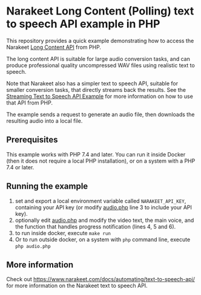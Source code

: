 # Narakeet Long Content (Polling) text to speech API example in PHP

This repository provides a quick example demonstrating how to access the
Narakeet [Long Content API](https://www.narakeet.com/docs/automating/text-to-speech-api/#polling) from PHP.

The long content API is suitable for large audio conversion tasks, and can
produce professional quality uncompressed WAV files using realistic text to
speech.

Note that Narakeet also has a simpler text to speech API, suitable for smaller conversion tasks, that directly streams back the results. 
See the [Streaming Text to Speech API Example](https://github.com/narakeet/text-to-speech-api-php-example) for more information on how to use that API from PHP.

The example sends a request to generate an audio file, then downloads the resulting audio into a local file. 

## Prerequisites

This example works with PHP 7.4 and later. You can run it inside Docker (then it does not require a local PHP installation), or on a system with a PHP 7.4 or later.

## Running the example

1. set and export a local environment variable called `NARAKEET_API_KEY`, containing your API key (or modify [audio.php](audio.php) line 3 to include your API key).
2. optionally edit [audio.php](audio.php) and modify the video text, the main voice, and the function that handles progress notification (lines 4, 5 and 6).
2. to run inside docker, execute `make run`
3. Or to run outside docker, on a system with `php` command line, execute `php audio.php`

## More information

Check out <https://www.narakeet.com/docs/automating/text-to-speech-api/> for more information on the Narakeet text to speech API. 
